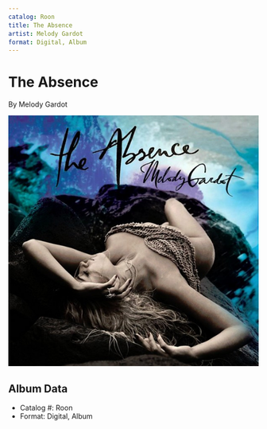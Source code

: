 ```yaml
---
catalog: Roon
title: The Absence
artist: Melody Gardot
format: Digital, Album
---
```


# The Absence

By Melody Gardot

![](../../assets/albumcovers/Melody_Gardot-The_Absence.png)

## Album Data

- Catalog #: Roon
- Format: Digital, Album

